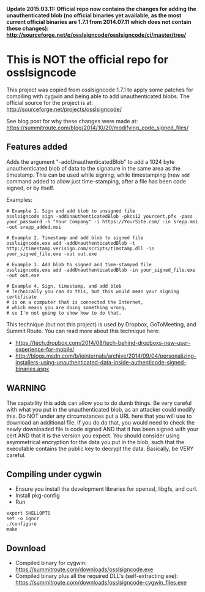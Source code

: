 **Update 2015.03.11: Official repo now contains the changes for adding the unauthenticated blob (no official binaries yet available, as the most current official binaries are 1.7.1 from 2014.07.11 which does not contain these changes): http://sourceforge.net/p/osslsigncode/osslsigncode/ci/master/tree/**

# This is NOT the official repo for osslsigncode  
This project was copied from osslsigncode 1.7.1 to apply some patches for compiling with cygwin and being able to add unauthenticated blobs.  The official source for the project is at: http://sourceforge.net/projects/osslsigncode/

See blog post for why these changes were made at: https://summitroute.com/blog/2014/10/20/modifying_code_signed_files/

## Features added
Adds the argument "-addUnauthenticatedBlob" to add a 1024 byte unauthenticated blob of data to the signature in the same area as the timestamp.  This can be used while signing, while timestamping (new `add` command added to allow just time-stamping, after a file has been code signed, or by itself.

Examples:
```
# Example 1. Sign and add blob to unsigned file
osslsigncode sign -addUnauthenticatedBlob -pkcs12 yourcert.pfx -pass your_password -n "Your Company" -i https://YourSite.com/ -in srepp.msi -out srepp_added.msi
```

```
# Example 2. Timestamp and add blob to signed file 
osslsigncode.exe add -addUnauthenticatedBlob -t http://timestamp.verisign.com/scripts/timstamp.dll -in your_signed_file.exe -out out.exe
```

```
# Example 3. Add blob to signed and time-stamped file 
osslsigncode.exe add -addUnauthenticatedBlob -in your_signed_file.exe -out out.exe
```

```
# Example 4. Sign, timestamp, and add blob
# Technically you can do this, but this would mean your signing certificate 
# is on a computer that is connected the Internet, 
# which means you are doing something wrong, 
# so I'm not going to show how to do that.

```

This technique (but not this project) is used by Dropbox, GoToMeeting, and Summit Route.  You can read more about this technique here:

- https://tech.dropbox.com/2014/08/tech-behind-dropboxs-new-user-experience-for-mobile/
- http://blogs.msdn.com/b/ieinternals/archive/2014/09/04/personalizing-installers-using-unauthenticated-data-inside-authenticode-signed-binaries.aspx


## WARNING
The capability this adds can allow you to do dumb things.  Be very careful with what you put in the unauthenticated blob, as an attacker could modify this.  Do NOT under any circumstances put a URL here that you will use to download an additional file.  If you do do that, you would need to check the newly downloaded file is code signed AND that it has been signed with your cert AND that it is the version you expect.  You should consider using asymmetrical encryption for the data you put in the blob, such that the executable contains the public key to decrypt the data.  Basically, be VERY careful.  


## Compiling under cygwin

- Ensure you install the development libraries for openssl, libgfs, and curl.
- Install pkg-config
- Run
```
export SHELLOPTS
set -o igncr
./configure
make
```

## Download

- Compiled binary for cygwin: https://summitroute.com/downloads/osslsigncode.exe
- Compiled binary plus all the required DLL's (self-extracting exe): https://summitroute.com/downloads/osslsigncode-cygwin_files.exe
